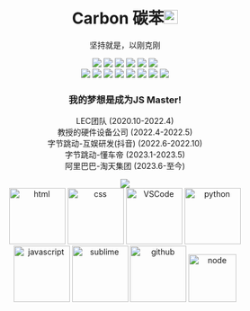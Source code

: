 <!-- <div align="center"> <img src="https://metrics.lecoq.io/CoderSerio?template=classic&config.timezone=Asia%2FShanghai"> </div> -->

<!-- <div align="center">
     <img src="https://img.shields.io/badge/FURRY-CODER-red"/>
     <img src="https://img.shields.io/badge/GROUP-LEC-orange"/>
     <img src="https://img.shields.io/badge/ByteDance-%E5%AD%97%E8%8A%82%E8%B7%B3%E5%8A%A8-blue"/>
     <img src="https://img.shields.io/badge/Alibaba-%E9%98%BF%E9%87%8C%E5%B7%B4%E5%B7%B4-orange"/>
</div> -->
<p align="center">
<h1 height="200px" align="center">Carbon 碳苯<img src="https://cdn.jsdelivr.net/gh/MaleWeb/picture/images/techblog/hi.gif" width="25"></h1>
<div height="200px" align="center">坚持就是，以刚克刚</div>
</p>
<p align="center">
<div align="center">
  <img src="https://img.shields.io/badge/-Git-ee462c?style=flat&logo=git&logoColor=white">
  <img src="https://img.shields.io/badge/-Nginx-408e43?style=flat&logo=nginx&logoColor=white">
  <img src="https://img.shields.io/badge/-Webpack-%232C3A42?style=flat-square&logo=webpack">
  <img src="https://img.shields.io/badge/-Github-black?style=flat&logo=github">
  <img src="https://img.shields.io/badge/-ESLint-%234B32C3?style=flat-square&logo=eslint">
  <img src="https://img.shields.io/badge/-Express-%33A2?style=flat-square&logo=Express">
</div>
<div align="center">
  <img src="https://img.shields.io/badge/-JavaScript-f6da1c?style=flat&logo=javascript&logoColor=white">
  <img src="https://img.shields.io/badge/-TypeScript-2b6dbf?style=flat&logo=typescript&logoColor=white">
  <img src="https://img.shields.io/badge/-Vue-46b882?style=flat&logo=vue.js&logoColor=white">
  <img src="https://img.shields.io/badge/-React-00b4ce?style=flat&logo=react&logoColor=white">
  <img src="https://img.shields.io/badge/-Node.js-3C873A?style=flat&logo=Node.js&logoColor=white">
  <img src="https://img.shields.io/badge/-Koa-33333D?style=flat&logo=koa&logoColor=white">
  <img src="https://img.shields.io/badge/-less-bf608e?style=flat&logo=less&logoColor=white">
  <img src="https://img.shields.io/badge/wechat_miniprogram-09b955?style=flat&logo=wechat&logoColor=white">
</div>
<p></p>

<h3 align="center">我的梦想是成为JS Master!</h3>
<p align="center">
LEC团队 (2020.10-2022.4)<br>
教授的硬件设备公司 (2022.4-2022.5)<br>
字节跳动-互娱研发(抖音) (2022.6-2022.10)<br>
字节跳动-懂车帝 (2023.1-2023.5)<br>
阿里巴巴-淘天集团 (2023.6-至今)<br> 
</p>


<div align="center"> 
    <img src="https://github-readme-streak-stats.herokuapp.com/?user=CoderSerio" /> 
</div>

<div align="center">
  <img alt-"html5" src="https://media.giphy.com/media/XAxylRMCdpbEWUAvr8/giphy.gif" width="100" title="html">
  <img alt="css" src="https://media.giphy.com/media/fsEaZldNC8A1PJ3mwp/giphy.gif" width="100" title="css">
  <img alt="VSCode" src="https://i.giphy.com/media/IdyAQJVN2kVPNUrojM/200.webp" width="100" title="vscode">
  <img alt="python" src="https://i.giphy.com/media/LMt9638dO8dftAjtco/200.webp" width="100" title="python">
  <img alt="javascript" src="https://media3.giphy.com/media/ln7z2eWriiQAllfVcn/200w.webp" width="100" title="javascript">
  <img alt="sublime" src="https://media.giphy.com/media/jnDKffgCfGYOp6cMTK/giphy.gif" width="100" title="sublime">
  <img alt="github" src="https://i.giphy.com/media/KzJkzjggfGN5Py6nkT/200.webp" width="100" title="github">
  <img alt="node" src="https://media.giphy.com/media/kdFc8fubgS31b8DsVu/giphy.gif" width="85" title="node">
</div>
